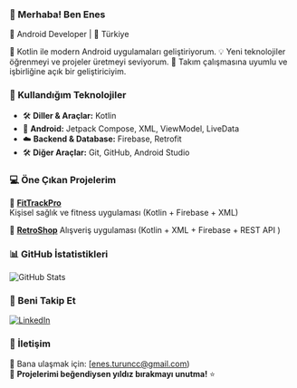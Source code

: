 ### 👋 Merhaba! Ben Enes  
📱 Android Developer | 📍 Türkiye  

🚀 Kotlin ile modern Android uygulamaları geliştiriyorum. 
💡 Yeni teknolojiler öğrenmeyi ve projeler üretmeyi seviyorum.
🤝 Takım çalışmasına uyumlu ve işbirliğine açık bir geliştiriciyim.

### 🚀 Kullandığım Teknolojiler  
- 🛠 **Diller & Araçlar:** Kotlin
- 📱 **Android:** Jetpack Compose, XML, ViewModel, LiveData  
- ☁️ **Backend & Database:** Firebase, Retrofit  
- 🛠 **Diğer Araçlar:** Git, GitHub, Android Studio  


### 💻 Öne Çıkan Projelerim  

📌 **[FitTrackPro](https://github.com/EnesTurunc/FitTrackPro)**  
Kişisel sağlık ve fitness uygulaması (Kotlin + Firebase + XML)  

📌 **[RetroShop](https://github.com/EnesTurunc/RetroShop)**
Alışveriş uygulaması (Kotlin + XML + Firebase + REST API )


### 📊 GitHub İstatistikleri  

![GitHub Stats](https://github-readme-stats.vercel.app/api?username=EnesTurunc&show_icons=true&theme=tokyonight)

### 🔗 Beni Takip Et  
[![LinkedIn](https://img.shields.io/badge/LinkedIn-%230A66C2.svg?style=for-the-badge&logo=linkedin&logoColor=white)](https://www.linkedin.com/in/enes-turunç-785a39345/) 


### 🤝 İletişim  
📩 Bana ulaşmak için: [enes.turuncc@gmail.com)  
👀 **Projelerimi beğendiysen yıldız bırakmayı unutma!** ⭐  
